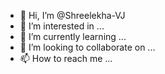 - 👋 Hi, I’m @Shreelekha-VJ
- 👀 I’m interested in ...
- 🌱 I’m currently learning ...
- 💞️ I’m looking to collaborate on ...
- 📫 How to reach me ...

<!---
Shreelekha-VJ/Shreelekha-VJ is a ✨ special ✨ repository because its `README.md` (this file) appears on your GitHub profile.
You can click the Preview link to take a look at your changes.
--->
